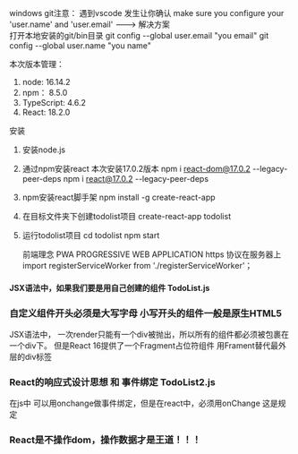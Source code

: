 windows git注意：
遇到vscode 发生让你确认 make sure you configure your 'user.name' and 'user.email'
---> 解决方案  
打开本地安装的git/bin目录
git config --global user.email "you email"
git config --global user.name "you name"

本次版本管理：
1. node:      16.14.2
2. npm：       8.5.0
3. TypeScript: 4.6.2
4. React:     18.2.0

安装
1. 安装node.js
2. 通过npm安装react   本次安装17.0.2版本
    npm i react-dom@17.0.2 --legacy-peer-deps
    npm i react@17.0.2 --legacy-peer-deps
3. npm安装react脚手架 
    npm install -g create-react-app
4. 在目标文件夹下创建todolist项目
    create-react-app todolist
5. 运行todolist项目
    cd todolist
    npm start


    前端理念  PWA  PROGRESSIVE WEB APPLICATION
https 协议在服务器上
import registerServiceWorker from './registerServiceWorker'；   


#### JSX语法中，如果我们要是用自己创建的组件   TodoList.js
### 自定义组件开头必须是大写字母  小写开头的组件一般是原生HTML5

JSX语法中， 一次render只能有一个div被抛出，所以所有的组件都必须被包裹在一个div下。
但是React 16提供了一个Fragment占位符组件  用Frament替代最外层的div标签


### React的响应式设计思想  和  事件绑定  TodoList2.js
在js中 可以用onchange做事件绑定，但是在react中，必须用onChange  这是规定

### React是不操作dom，操作数据才是王道！！！